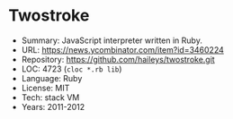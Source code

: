 # Twostroke

* Summary:    JavaScript interpreter written in Ruby.
* URL:        https://news.ycombinator.com/item?id=3460224
* Repository: https://github.com/haileys/twostroke.git
* LOC:        4723 (`cloc *.rb lib`)
* Language:   Ruby
* License:    MIT
* Tech:       stack VM
* Years:      2011-2012
